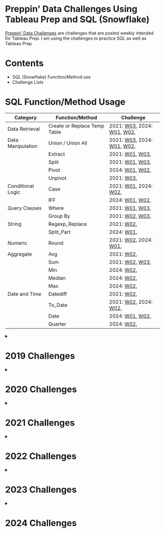 # Preppin' Data Challenges Using Tableau Prep and SQL (Snowflake)

[Preppin' Data Challenges](https://preppindata.blogspot.com/) are challenges that are posted weekly intended for Tableau Prep. I am using the challenges to practice SQL as well as Tableau Prep

# Contents

- SQL (Snowflake) Function/Method use
- Challenge Lists

# SQL Function/Method Usage

| Category          | Function/Method              | Challenge                                                                                             |
| ----------------- | ---------------------------- | ----------------------------------------------------------------------------------------------------- |
| Data Retrieval    | Create or Replace Temp Table | 2021: [W03](2021/Week_3/README.md), 2024: [W01](2024/Week_1/README.md), [W02](2024/Week_2/README.md), |
| Data Manipulation | Union / Union All            | 2021: [W03](2021/Week_3/README.md), 2024: [W01](2024/Week_1/README.md), [W02](2024/Week_2/README.md), |
|                   | Extract                      | 2021: [W01](2021/Week_1/README.md), [W03](2021/Week_3/README.md),                                     |
|                   | Split                        | 2021: [W01](2021/Week_1/README.md), [W03](2021/Week_3/README.md),                                     |
|                   | Pivot                        | 2024: [W01](2024/Week_1/README.md), [W02](2024/Week_2/README.md),                                     |
|                   | Unpivot                      | 2021: [W03](2021/Week_3/README.md),                                                                   |
| Conditional Logic | Case                         | 2021: [W01](2021/Week_1/README.md), 2024: [W02](2024/Week_2/README.md),                               |
|                   | IFF                          | 2024: [W01](2024/Week_1/README.md), [W02](2024/Week_2/README.md),                                     |
| Query Clauses     | Where                        | 2021: [W01](2021/Week_1/README.md), [W03](2021/Week_3/README.md),                                     |
|                   | Group By                     | 2021: [W02](2021/Week_2/README.md), [W03](2021/Week_3/README.md),                                     |
| String            | Regexp_Replace               | 2021: [W02](2021/Week_2/README.md),                                                                   |
|                   | Split_Part                   | 2024: [W01](2024/Week_1/README.md),                                                                   |
| Numeric           | Round                        | 2021: [W02](2021/Week_2/README.md), 2024: [W01](2024/Week_1/README.md),                               |
| Aggregate         | Avg                          | 2021: [W02](2021/Week_2/README.md),                                                                   |
|                   | Sum                          | 2021: [W02](2021/Week_2/README.md), [W03](2021/Week_3/README.md),                                     |
|                   | Min                          | 2024: [W02](2024/Week_2/README.md),                                                                   |
|                   | Median                       | 2024: [W02](2024/Week_2/README.md),                                                                   |
|                   | Max                          | 2024: [W02](2024/Week_2/README.md),                                                                   |
| Date and Time     | Datediff                     | 2021: [W02](2021/Week_2/README.md),                                                                   |
|                   | To_Date                      | 2021: [W02](2021/Week_2/README.md), 2024: [W02](2024/Week_2/README.md),                               |
|                   | Date                         | 2024: [W01](2024/Week_1/README.md), [W02](2024/Week_2/README.md),                                     |
|                   | Quarter                      | 2024: [W02](2024/Week_2/README.md),                                                                   |

<details>
<summary>
  
# 2019 Challenges
</summary>

Click on the challenge hyperlink to view solutions

|           |           | Challenges                      |           |           |
| --------- | --------- | ------------------------------- | --------- | --------- |
| [Week 1]  | [Week 2]  | [Week 3](2019/Week_3/README.md) | [Week 4]  | [Week 5]  |
| [Week 6]  | [Week 7]  | [Week 8]                        | [Week 9]  | [Week 10] |
| [Week 11] | [Week 12] | [Week 13]                       | [Week 14] | [Week 15] |
| [Week 16] | [Week 17] | [Week 18]                       | [Week 19] | [Week 20] |
| [Week 21] | [Week 22] | [Week 23]                       | [Week 24] | [Week 25] |
| [Week 26] | [Week 27] | [Week 28]                       | [Week 29] | [Week 30] |
| [Week 31] | [Week 32] | [Week 33]                       | [Week 34] | [Week 35] |
| [Week 36] | [Week 37] | [Week 38]                       | [Week 39] | [Week 40] |
| [Week 41] | [Week 42] | [Week 43]                       | [Week 44] | [Week 45] |
| [Week 46] |           |                                 |           |           |

</details>

<details>
<summary>
  
# 2020 Challenges
</summary>

Click on the challenge hyperlink to view solutions

|           |           | Challenges |           |           |
| --------- | --------- | ---------- | --------- | --------- |
| [Week 1]  | [Week 2]  | [Week 3]   | [Week 4]  | [Week 5]  |
| [Week 6]  | [Week 7]  | [Week 8]   | [Week 9]  | [Week 10] |
| [Week 11] | [Week 12] | [Week 13]  | [Week 14] | [Week 15] |
| [Week 16] | [Week 17] | [Week 18]  | [Week 19] | [Week 20] |
| [Week 21] | [Week 22] | [Week 23]  | [Week 24] | [Week 25] |
| [Week 26] | [Week 27] | [Week 28]  | [Week 29] | [Week 30] |
| [Week 31] | [Week 32] | [Week 33]  | [Week 34] | [Week 35] |
| [Week 36] | [Week 37] | [Week 38]  | [Week 39] | [Week 40] |
| [Week 41] | [Week 42] | [Week 43]  | [Week 44] | [Week 45] |
| [Week 46] |           |            |           |           |

</details>

<details>
<summary>
  
# 2021 Challenges
</summary>

Click on the challenge hyperlink to view solutions

|                                 |                                 | Challenges                      |                                 |           |
| ------------------------------- | ------------------------------- | ------------------------------- | ------------------------------- | --------- |
| [Week 1](2021/Week_1/README.md) | [Week 2](2021/Week_2/README.md) | [Week 3](2021/Week_3/README.md) | [Week 4](2021/Week_4/README.md) | [Week 5]  |
| [Week 6]                        | [Week 7]                        | [Week 8]                        | [Week 9]                        | [Week 10] |
| [Week 11]                       | [Week 12]                       | [Week 13]                       | [Week 14]                       | [Week 15] |
| [Week 16]                       | [Week 17]                       | [Week 18]                       | [Week 19]                       | [Week 20] |
| [Week 21]                       | [Week 22]                       | [Week 23]                       | [Week 24]                       | [Week 25] |
| [Week 26]                       | [Week 27]                       | [Week 28]                       | [Week 29]                       | [Week 30] |
| [Week 31]                       | [Week 32]                       | [Week 33]                       | [Week 34]                       | [Week 35] |
| [Week 36]                       | [Week 37]                       | [Week 38]                       | [Week 39]                       | [Week 40] |
| [Week 41]                       | [Week 42]                       | [Week 43]                       | [Week 44]                       | [Week 45] |
| [Week 46]                       |                                 |                                 |                                 |           |

</details>

<details>
<summary>
  
# 2022 Challenges
</summary>

Click on the challenge hyperlink to view solutions

|                                   |           | Challenges                      |           |                                   |
| --------------------------------- | --------- | ------------------------------- | --------- | --------------------------------- |
| [Week 1](2022/Week_1/README.md)   | [Week 2]  | [Week 3](2022/Week_3/README.md) | [Week 4]  | [Week 5]                          |
| [Week 6]                          | [Week 7]  | [Week 8]                        | [Week 9]  | [Week 10]                         |
| [Week 11]                         | [Week 12] | [Week 13]                       | [Week 14] | [Week 15]                         |
| [Week 16]                         | [Week 17] | [Week 18]                       | [Week 19] | [Week 20]                         |
| [Week 21]                         | [Week 22] | [Week 23]                       | [Week 24] | [Week 25]                         |
| [Week 26]                         | [Week 27] | [Week 28]                       | [Week 29] | [Week 30](2022/Week_30/README.md) |
| [Week 31]                         | [Week 32] | [Week 33]                       | [Week 34] | [Week 35]                         |
| [Week 36]                         | [Week 37] | [Week 38]                       | [Week 39] | [Week 40]                         |
| [Week 41](2022/Week_41/README.md) | [Week 42] | [Week 43]                       | [Week 44] | [Week 45]                         |
| [Week 46]                         |           |                                 |           |                                   |

</details>

<details>
<summary>
  
# 2023 Challenges
</summary>

Click on the challenge hyperlink to view solutions

|           |           | Challenges |           |           |
| --------- | --------- | ---------- | --------- | --------- |
| [Week 1]  | [Week 2]  | [Week 3]   | [Week 4]  | [Week 5]  |
| [Week 6]  | [Week 7]  | [Week 8]   | [Week 9]  | [Week 10] |
| [Week 11] | [Week 12] | [Week 13]  | [Week 14] | [Week 15] |
| [Week 16] | [Week 17] | [Week 18]  | [Week 19] | [Week 20] |
| [Week 21] | [Week 22] | [Week 23]  | [Week 24] | [Week 25] |
| [Week 26] | [Week 27] | [Week 28]  | [Week 29] | [Week 30] |
| [Week 31] | [Week 32] | [Week 33]  | [Week 34] | [Week 35] |
| [Week 36] | [Week 37] | [Week 38]  | [Week 39] | [Week 40] |
| [Week 41] | [Week 42] | [Week 43]  | [Week 44] | [Week 45] |
| [Week 46] |           |            |           |           |

</details>

<details>
<summary>
  
# 2024 Challenges
</summary>

Click on the challenge hyperlink to view solutions

|                                 |                                 | Challenges                      |                                 |                                 |
| ------------------------------- | ------------------------------- | ------------------------------- | ------------------------------- | ------------------------------- |
| [Week 1](2024/Week_1/README.md) | [Week 2](2024/Week_2/README.md) | [Week 3](2024/Week_3/README.md) | [Week 4](2024/Week_4/README.md) | [Week 5](2024/Week_5/README.md) |
| [Week 6]                        | [Week 7]                        | [Week 8]                        | [Week 9]                        | [Week 10]                       |
| [Week 11]                       | [Week 12]                       | [Week 13]                       | [Week 14]                       | [Week 15]                       |
| [Week 16]                       | [Week 17]                       | [Week 18]                       | [Week 19]                       | [Week 20]                       |
| [Week 21]                       | [Week 22]                       | [Week 23]                       | [Week 24]                       | [Week 25]                       |
| [Week 26]                       | [Week 27]                       | [Week 28]                       | [Week 29]                       | [Week 30]                       |
| [Week 31]                       | [Week 32]                       | [Week 33]                       | [Week 34]                       | [Week 35]                       |
| [Week 36]                       | [Week 37]                       | [Week 38]                       | [Week 39]                       | [Week 40]                       |
| [Week 41]                       | [Week 42]                       | [Week 43]                       | [Week 44]                       | [Week 45]                       |
| [Week 46]                       |                                 |                                 |                                 |                                 |

</details>

